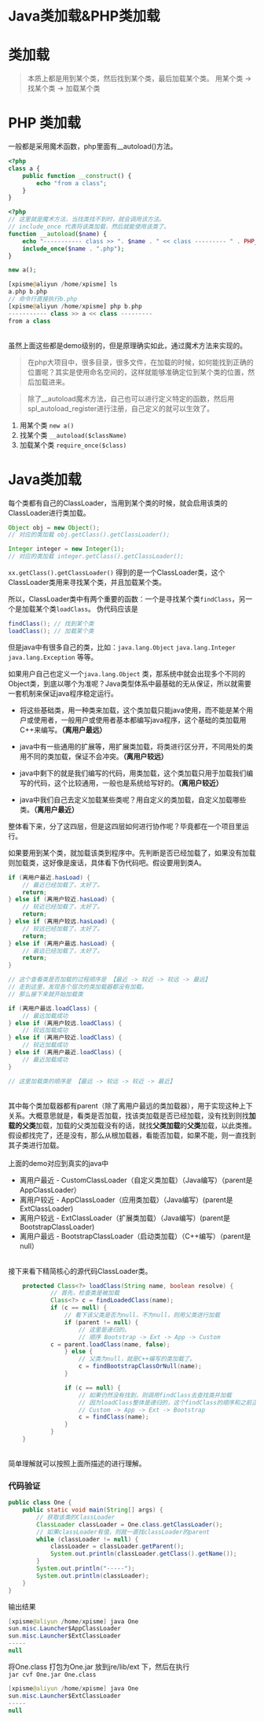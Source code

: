 
# Java类加载&PHP类加载

# 类加载
> 本质上都是用到某个类，然后找到某个类，最后加载某个类。
> 用某个类 -> 找某个类 -> 加载某个类



<a name="ICEGh"></a>
# PHP 类加载
一般都是采用魔术函数，php里面有__autoload()方法。<br />

```php
<?php
class a {
    public function __construct() {
        echo "from a class";
    }
}
```
```php
<?php
// 这里就是魔术方法，当找类找不到时，就会调用该方法。
// include_once 代表将该类加载，然后就能使用该类了。
function __autoload($name) {
    echo "----------- class >> ". $name . " << class --------- " . PHP_EOL;
    include_once($name . ".php");
}

new a();
```
```php
[xpisme@aliyun /home/xpisme] ls
a.php b.php
// 命令行直接执行b.php
[xpisme@aliyun /home/xpisme] php b.php
----------- class >> a << class ---------
from a class
```

<br />虽然上面这些都是demo级别的，但是原理确实如此，通过魔术方法来实现的。<br />

> 在php大项目中，很多目录，很多文件，在加载的时候，如何能找到正确的位置呢？其实是使用命名空间的，这样就能够准确定位到某个类的位置，然后加载进来。



> 除了__autoload魔术方法，自己也可以进行定义特定的函数，然后用spl_autoload_register进行注册，自己定义的就可以生效了。



1. 用某个类  `new a()`
1. 找某个类  `__autoload($className)`
1. 加载某个类 `require_once($class)`


# Java类加载
每个类都有自己的ClassLoader，当用到某个类的时候，就会启用该类的ClassLoader进行类加载。

```java
Object obj = new Object();
// 对应的类加载 obj.getClass().getClassLoader();

Integer integer = new Integer(1);
// 对应的类加载 integer.getClass().getClassLoader();        
```

`xx.getClass().getClassLoader()` 得到的是一个ClassLoader类，这个ClassLoader类用来寻找某个类，并且加载某个类。

所以，ClassLoader类中有两个重要的函数：一个是寻找某个类`findClass`，另一个是加载某个类`loadClass`。
伪代码应该是

```java
findClass(); // 找到某个类
loadClass(); // 加载某个类
```

但是java中有很多自己的类，比如：`java.lang.Object` `java.lang.Integer` `java.lang.Exception` 等等。

如果用户自己也定义一个`java.lang.Object` 类，那系统中就会出现多个不同的Object类，到底以哪个为准呢？Java类型体系中最基础的无从保证，所以就需要一套机制来保证java程序稳定运行。


- 将这些基础类，用一种类来加载，这个类加载只能java使用，而不能是某个用户或使用者，一般用户或使用者基本都编写java程序，这个基础的类加载用C++来编写。**（离用户最远）**

- java中有一些通用的扩展等，用扩展类加载，将类进行区分开，不同用处的类用不同的类加载，保证不会冲突。**（离用户较远）**

- java中剩下的就是我们编写的代码，用类加载，这个类加载只用于加载我们编写的代码，这个比较通用，一般也是系统给写好的。**（离用户较近）**

- java中我们自己去定义加载某些类呢？用自定义的类加载，自定义加载哪些类。**（离用户最近）**

整体看下来，分了这四层，但是这四层如何进行协作呢？毕竟都在一个项目里运行。

如果要用到某个类，就加载该类到程序中。先判断是否已经加载了，如果没有加载则加载类，这好像是废话，具体看下伪代码吧。假设要用到类A。

```java
if (离用户最近.hasLoad) {
    // 最近已经加载了，太好了。
    return;
} else if (离用户较近.hasLoad) {
    // 较近已经加载了，太好了。
    return;
} else if (离用户较远.hasLoad) {
    // 较远已经加载了，太好了。
    return;
} else if (离用户最远.hasLoad) {
	// 最远已经加载了，太好了。
    return;
}

// 这个查看类是否加载的过程顺序是 【最近 -> 较近 -> 较远 -> 最远】
// 走到这里，发现各个层次的类加载器都没有加载。 
// 那么接下来就开始加载类

if (离用户最远.loadClass) {
    // 最远加载成功
} else if (离用户较远.loadClass) {
    // 较远加载成功
} else if (离用户较近.loadClass) {
    // 较近加载成功
} else if (离用户最近.loadClass) {
    // 最近加载成功
}

// 这里加载类的顺序是 【最远 -> 较远 -> 较近 -> 最近】
```

<br />其中每个类加载器都有parent（除了离用户最远的类加载器），用于实现这种上下关系。大概意思就是，看类是否加载，找该类加载是否已经加载，没有找到则找**加载的父类**加载，加载的父类加载没有的话，就找**父类加载**的**父类**加载，以此类推。假设都找完了，还是没有，那么从根加载器，看能否加载，如果不能，则一直找到其子类进行加载。<br />
<br />上面的demo对应到真实的java中

- 离用户最近 - CustomClassLoader（自定义类加载）（Java编写）（parent是AppClassLoader）
- 离用户较近 - AppClassLoader（应用类加载）（Java编写）(parent是ExtClassLoader)
- 离用户较远 - ExtClassLoader（扩展类加载）（Java编写）(parent是BootstrapClassLoader)
- 离用户最远 - BootstrapClassLoader（启动类加载）（C++编写）（parent是null）


<br />接下来看下精简核心的源代码ClassLoader类。

```java
    protected Class<?> loadClass(String name, boolean resolve) {
            // 首先，检查类是被加载
            Class<?> c = findLoadedClass(name);
            if (c == null) {
                // 看下该父类是否为null，不为null，则用父类进行加载
                if (parent != null) {
                    // 这里是递归的。
                    // 顺序 Bootstrap -> Ext -> App -> Custom
		    c = parent.loadClass(name, false);
                } else {
                    // 父类为null，就是C++编写的类加载了。
                    c = findBootstrapClassOrNull(name);
                }

                if (c == null) {
                    // 如果仍然没有找到，则调用findClass去查找类并加载
                    // 因为loadClass整体是递归的，这个findClass的顺序和之前正好相反
                    // Custom -> App -> Ext -> Bootstrap
                    c = findClass(name);
                }
            }
    }
```

<br />简单理解就可以按照上面所描述的进行理解。<br />

<a name="NqOKJ"></a>
### 代码验证
```java
public class One {
    public static void main(String[] args) {
        // 获取该类的ClassLoader
        ClassLoader classLoader = One.class.getClassLoader();
        // 如果classLoader有值，则就一直找classLoader的parent
        while (classLoader != null) {
            classLoader = classLoader.getParent();
            System.out.println(classLoader.getClass().getName());
        }
        System.out.println("-----");
        System.out.println(classLoader);
    }
}
```
输出结果

```java
[xpisme@aliyun /home/xpisme] java One
sun.misc.Launcher$AppClassLoader
sun.misc.Launcher$ExtClassLoader
-----
null
```

将One.class 打包为One.jar 放到jre/lib/ext 下，然后在执行<br />`jar cvf One.jar One.class`

```java
[xpisme@aliyun /home/xpisme] java One
sun.misc.Launcher$ExtClassLoader
-----
null
```


